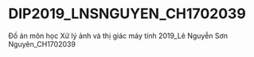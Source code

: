 # DIP2019_LNSNGUYEN_CH1702039
Đồ án môn học Xử lý ảnh và thị giác máy tính 2019_Lê Nguyễn Sơn Nguyên_CH1702039
